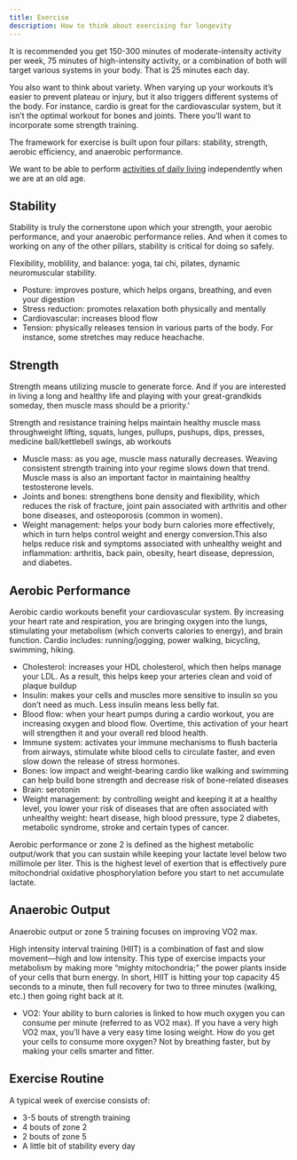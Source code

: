 ```yaml
---
title: Exercise
description: How to think about exercising for longevity
---
```


It is recommended you get 150-300 minutes of moderate-intensity activity per week, 75 minutes of high-intensity activity, or a combination of both will target various systems in your body. That is 25 minutes each day.

You also want to think about variety. When varying up your workouts it’s easier to prevent plateau or injury, but it also triggers different systems of the body. For instance, cardio is great for the cardiovascular system, but it isn’t the optimal workout for bones and joints. There you’ll want to incorporate some strength training.

The framework for exercise is built upon four pillars: stability, strength, aerobic efficiency, and anaerobic performance.

We want to be able to perform [activities of daily living](https://en.wikipedia.org/wiki/Activities_of_daily_living) independently when we are at an old age.

## Stability

Stability is truly the cornerstone upon which your strength, your aerobic performance, and your anaerobic performance relies. And when it comes to working on any of the other pillars, stability is critical for doing so safely.

Flexibility, moblility, and balance: yoga, tai chi, pilates, dynamic neuromuscular stability.

- Posture: improves posture, which helps organs, breathing, and even your digestion
- Stress reduction: promotes relaxation both physically and mentally
- Cardiovascular: increases blood flow
- Tension: physically releases tension in various parts of the body. For instance, some stretches may reduce heachache.

## Strength

Strength means utilizing muscle to generate force. And if you are interested in living a long and healthy life and playing with your great-grandkids someday, then muscle mass should be a priority.'

Strength and resistance training helps maintain healthy muscle mass throughweight lifting, squats, lunges, pullups, pushups, dips, presses, medicine ball/kettlebell swings, ab workouts

- Muscle mass: as you age, muscle mass naturally decreases. Weaving consistent strength training into your regime slows down that trend. Muscle mass is also an important factor in maintaining healthy testosterone levels.
- Joints and bones: strengthens bone density and flexibility, which reduces the risk of fracture, joint pain associated with arthritis and other bone diseases, and osteoporosis (common in women).
- Weight management: helps your body burn calories more effectively, which in turn helps control weight and energy conversion.This also helps reduce risk and symptoms associated with unhealthy weight and inflammation: arthritis, back pain, obesity, heart disease, depression, and diabetes.

## Aerobic Performance

Aerobic cardio workouts benefit your cardiovascular system. By increasing your heart rate and respiration, you are bringing oxygen into the lungs, stimulating your metabolism (which converts calories to energy), and brain function. Cardio includes: running/jogging, power walking, bicycling, swimming, hiking.

- Cholesterol: increases your HDL cholesterol, which then helps manage your LDL. As a result, this helps keep your arteries clean and void of plaque buildup
- Insulin: makes your cells and muscles more sensitive to insulin so you don’t need as much. Less insulin means less belly fat.
- Blood flow: when your heart pumps during a cardio workout, you are increasing oxygen and blood flow. Overtime, this activation of your heart will strengthen it and your overall red blood health.
- Immune system: activates your immune mechanisms to flush bacteria from airways, stimulate white blood cells to circulate faster, and even slow down the release of stress hormones.
- Bones: low impact and weight-bearing cardio like walking and swimming can help build bone strength and decrease risk of bone-related diseases
- Brain: serotonin
- Weight management: by controlling weight and keeping it at a healthy level, you lower your risk of diseases that are often associated with unhealthy weight: heart disease, high blood pressure, type 2 diabetes, metabolic syndrome, stroke and certain types of cancer.

Aerobic performance or zone 2 is defined as the highest metabolic output/work that you can sustain while keeping your lactate level below two millimole per liter. This is the highest level of exertion that is effectively pure mitochondrial oxidative phosphorylation before you start to net accumulate lactate.

## Anaerobic Output

Anaerobic output or zone 5 training focuses on improving VO2 max.

High intensity interval training (HIIT) is a combination of fast and slow movement—high and low intensity. This type of exercise impacts your metabolism by making more “mighty mitochondria;” the power plants inside of your cells that burn energy. In short, HIIT is hitting your top capacity 45 seconds to a minute, then full recovery for two to three minutes (walking, etc.) then going right back at it.

- VO2: Your ability to burn calories is linked to how much oxygen you can consume per minute (referred to as VO2 max). If you have a very high VO2 max, you’ll have a very easy time losing weight. How do you get your cells to consume more oxygen? Not by breathing faster, but by making your cells smarter and fitter.

## Exercise Routine

A typical week of exercise consists of:

- 3-5 bouts of strength training
- 4 bouts of zone 2
- 2 bouts of zone 5
- A little bit of stability every day

